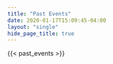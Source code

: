```yaml
---
title: "Past Events"
date: 2020-01-17T15:09:45-04:00
layout: "single"
hide_page_title: true
---
```


{{< past_events >}}
